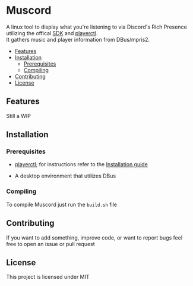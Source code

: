 # Muscord <!-- omit in toc -->

A linux tool to display what you're listening to via Discord's Rich Presence utilizing the offical [SDK](https://github.com/discordapp/discord-rpc) and [playerctl](https://github.com/acrisci/playerctl/).  
It gathers music and player information from DBus/mpris2.

- [Features](#features)
- [Installation](#installation)
  - [Prerequisites](#prerequisites)
  - [Compiling](#compiling)
- [Contributing](#contributing)
- [License](#license)

## Features

Still a WIP

## Installation

### Prerequisites

- [playerctl](https://github.com/acrisci/playerctl); for instructions refer to the [Installation guide](https://github.com/acrisci/playerctl#installing)

- A desktop environment that utilizes DBus

### Compiling

To compile Muscord just run the `build.sh` file

## Contributing

If you want to add something, improve code, or want to report bugs feel free to open an issue or pull request

## License

This project is licensed under MIT